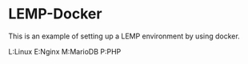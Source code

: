 # LEMP-Docker

This is an example of setting up a LEMP environment by using docker.

L:Linux
E:Nginx
M:MarioDB
P:PHP

